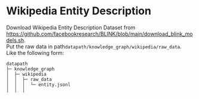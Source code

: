 # Wikipedia Entity Description
Download Wikipedia Entity Description Dataset from https://github.com/facebookresearch/BLINK/blob/main/download_blink_models.sh.  
Put the raw data in path`datapath/knowledge_graph/wikipedia/raw_data`.   
Like the following form:
```angular2html
datapath
├─ knowledge_graph
│  ├─ wikipedia
│  │  ├─ raw_data
│  │  │  └─ entity.jsonl
│  │  │
```